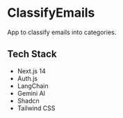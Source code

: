 # ClassifyEmails

App to classify emails into categories.

## Tech Stack

- Next.js 14
- Auth.js
- LangChain
- Gemini AI
- Shadcn
- Tailwind CSS
